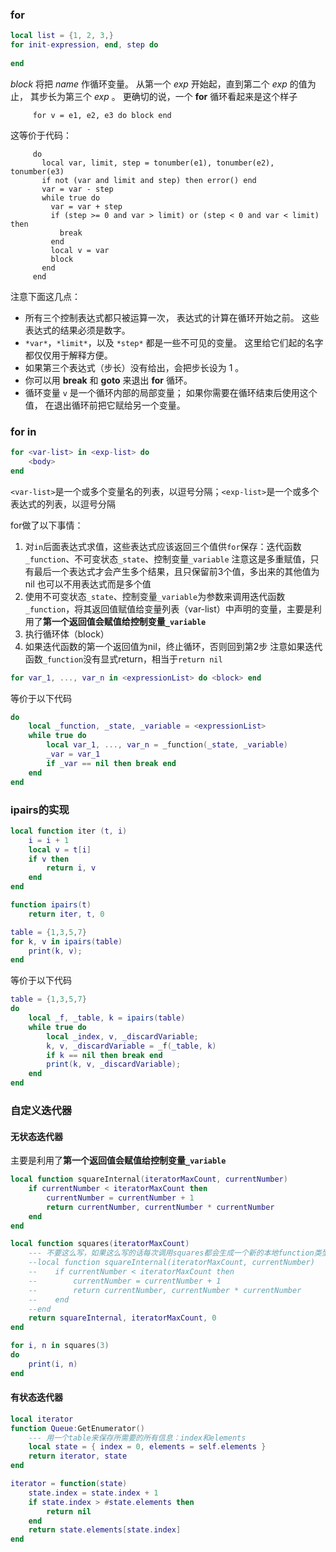 ### for

``` lua
local list = {1, 2, 3,}
for init-expression, end, step do
    
end
```

*block* 将把 *name* 作循环变量。 从第一个 *exp* 开始起，直到第二个 *exp* 的值为止， 其步长为第三个 *exp* 。 更确切的说，一个 **for** 循环看起来是这个样子

```
     for v = e1, e2, e3 do block end
```

这等价于代码：

```
     do
       local var, limit, step = tonumber(e1), tonumber(e2), tonumber(e3)
       if not (var and limit and step) then error() end
       var = var - step
       while true do
         var = var + step
         if (step >= 0 and var > limit) or (step < 0 and var < limit) then
           break
         end
         local v = var
         block
       end
     end
```

注意下面这几点：

- 所有三个控制表达式都只被运算一次， 表达式的计算在循环开始之前。 这些表达式的结果必须是数字。
- `*var*`，`*limit*`，以及 `*step*` 都是一些不可见的变量。 这里给它们起的名字都仅仅用于解释方便。
- 如果第三个表达式（步长）没有给出，会把步长设为 1 。
- 你可以用 **break** 和 **goto** 来退出 **for** 循环。
- 循环变量 `v` 是一个循环内部的局部变量； 如果你需要在循环结束后使用这个值， 在退出循环前把它赋给另一个变量。

### for in

```lua
for <var-list> in <exp-list> do
    <body>
end
```

```<var-list>```是一个或多个变量名的列表，以逗号分隔；```<exp-list>```是一个或多个表达式的列表，以逗号分隔

for做了以下事情：

1.  对```in```后面表达式求值，这些表达式应该返回三个值供```for```保存：迭代函数```_function```、不可变状态```_state```、控制变量```_variable```
    注意这是多重赋值，只有最后一个表达式才会产生多个结果，且只保留前3个值，多出来的其他值为nil
    也可以不用表达式而是多个值
2.  使用不可变状态```_state```、控制变量```_variable```为参数来调用迭代函数```_function```，将其返回值赋值给变量列表（var-list）中声明的变量，主要是利用了**第一个返回值会赋值给控制变量```_variable```**
3.  执行循环体（block）
4.  如果迭代函数的第一个返回值为nil，终止循环，否则回到第2步
    注意如果迭代函数```_function```没有显式return，相当于```return nil```

``` lua
for var_1, ..., var_n in <expressionList> do <block> end
```

等价于以下代码

```lua
do
    local _function, _state, _variable = <expressionList>
    while true do
        local var_1, ..., var_n = _function(_state, _variable)
        _var = var_1
        if _var == nil then break end
    end
end
```

### ipairs的实现

```lua
local function iter (t, i)
    i = i + 1
    local v = t[i]
    if v then
        return i, v
    end
end

function ipairs(t)
    return iter, t, 0
```



```lua
table = {1,3,5,7}
for k, v in ipairs(table)
	print(k, v);
end
```

等价于以下代码

```lua
table = {1,3,5,7}
do
    local _f, _table, k = ipairs(table)
    while true do
        local _index, v, _discardVariable;
        k, v, _discardVariable = _f(_table, k)
        if k == nil then break end
        print(k, v, _discardVariable);
    end
end 	
```



### 自定义迭代器

#### 无状态迭代器

主要是利用了**第一个返回值会赋值给控制变量```_variable```**

``` lua
local function squareInternal(iteratorMaxCount, currentNumber)
    if currentNumber < iteratorMaxCount then
        currentNumber = currentNumber + 1
        return currentNumber, currentNumber * currentNumber
    end
end

local function squares(iteratorMaxCount)
    --- 不要这么写，如果这么写的话每次调用squares都会生成一个新的本地function类型变量
    --local function squareInternal(iteratorMaxCount, currentNumber)
    --    if currentNumber < iteratorMaxCount then
    --        currentNumber = currentNumber + 1
    --        return currentNumber, currentNumber * currentNumber
    --    end
    --end
    return squareInternal, iteratorMaxCount, 0
end

for i, n in squares(3)
do
    print(i, n)
end
```

#### 有状态迭代器

``` lua
local iterator
function Queue:GetEnumerator()
    --- 用一个table来保存所需要的所有信息：index和elements
    local state = { index = 0, elements = self.elements }
    return iterator, state
end

iterator = function(state)
    state.index = state.index + 1
    if state.index > #state.elements then
        return nil
    end
    return state.elements[state.index]
end
```

